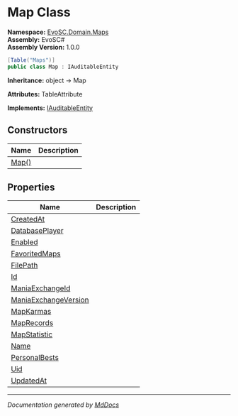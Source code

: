 ﻿<!--  
  <auto-generated>   
    The contents of this file were generated by a tool.  
    Changes to this file may be list if the file is regenerated  
  </auto-generated>   
-->

# Map Class

**Namespace:** [EvoSC.Domain.Maps](../index.md)  
**Assembly:** EvoSC\#  
**Assembly Version:** 1.0.0

```csharp
[Table("Maps")]
public class Map : IAuditableEntity
```

**Inheritance:** object → Map

**Attributes:** TableAttribute

**Implements:** [IAuditableEntity](../../IAuditableEntity/index.md)

## Constructors

| Name                           | Description |
| ------------------------------ | ----------- |
| [Map()](constructors/index.md) |             |

## Properties

| Name                                                       | Description |
| ---------------------------------------------------------- | ----------- |
| [CreatedAt](properties/CreatedAt.md)                       |             |
| [DatabasePlayer](properties/DatabasePlayer.md)             |             |
| [Enabled](properties/Enabled.md)                           |             |
| [FavoritedMaps](properties/FavoritedMaps.md)               |             |
| [FilePath](properties/FilePath.md)                         |             |
| [Id](properties/Id.md)                                     |             |
| [ManiaExchangeId](properties/ManiaExchangeId.md)           |             |
| [ManiaExchangeVersion](properties/ManiaExchangeVersion.md) |             |
| [MapKarmas](properties/MapKarmas.md)                       |             |
| [MapRecords](properties/MapRecords.md)                     |             |
| [MapStatistic](properties/MapStatistic.md)                 |             |
| [Name](properties/Name.md)                                 |             |
| [PersonalBests](properties/PersonalBests.md)               |             |
| [Uid](properties/Uid.md)                                   |             |
| [UpdatedAt](properties/UpdatedAt.md)                       |             |

___

*Documentation generated by [MdDocs](https://github.com/ap0llo/mddocs)*
